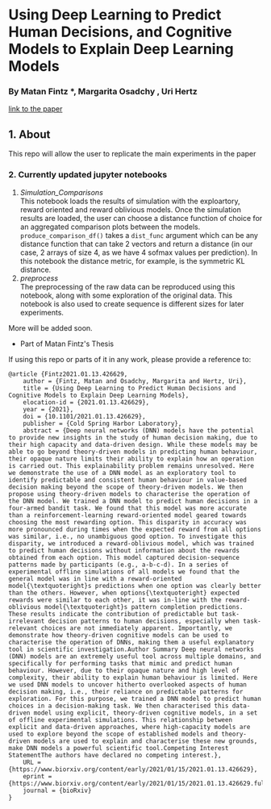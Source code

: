 # Using Deep Learning to Predict Human Decisions, and Cognitive Models to Explain Deep Learning Models
### By Matan Fintz *, Margarita Osadchy , Uri Hertz


[link to the paper](https://www.biorxiv.org/content/10.1101/2021.01.13.426629v2)
## 1. About
This repo will allow the user to replicate the main experiments in the paper

### 2. Currently updated jupyter notebooks
  1. *Simulation_Comparisons*  
This notebook loads the results of simulation with the exploartory, reward oriented and reward oblivious models. Once the simulation results are loaded, the user can choose a distance function of choice for an aggregated comparison plots between the models. 
`produce_comparison_df()` takes a `dist_func` argument which can be any distance function that can take 2 vectors and return a distance (in our case, 2 arrays of size 4, as we have 4 sofmax values per prediction). In this notebook the distance metric, for example, is the symmetric KL distance.
  2.  *preprocess*    
 The preprocessing of the raw data can be reproduced using this notebook, along with some exploration of the original data. This notebook is also used to create sequence is different sizes for later experiments.

More will be added soon.


* Part of Matan Fintz's Thesis

If using this repo or parts of it in any work, please provide a reference to:

```
@article {Fintz2021.01.13.426629,
	author = {Fintz, Matan and Osadchy, Margarita and Hertz, Uri},
	title = {Using Deep Learning to Predict Human Decisions and Cognitive Models to Explain Deep Learning Models},
	elocation-id = {2021.01.13.426629},
	year = {2021},
	doi = {10.1101/2021.01.13.426629},
	publisher = {Cold Spring Harbor Laboratory},
	abstract = {Deep neural networks (DNN) models have the potential to provide new insights in the study of human decision making, due to their high capacity and data-driven design. While these models may be able to go beyond theory-driven models in predicting human behaviour, their opaque nature limits their ability to explain how an operation is carried out. This explainability problem remains unresolved. Here we demonstrate the use of a DNN model as an exploratory tool to identify predictable and consistent human behaviour in value-based decision making beyond the scope of theory-driven models. We then propose using theory-driven models to characterise the operation of the DNN model. We trained a DNN model to predict human decisions in a four-armed bandit task. We found that this model was more accurate than a reinforcement-learning reward-oriented model geared towards choosing the most rewarding option. This disparity in accuracy was more pronounced during times when the expected reward from all options was similar, i.e., no unambiguous good option. To investigate this disparity, we introduced a reward-oblivious model, which was trained to predict human decisions without information about the rewards obtained from each option. This model captured decision-sequence patterns made by participants (e.g., a-b-c-d). In a series of experimental offline simulations of all models we found that the general model was in line with a reward-oriented model{\textquoteright}s predictions when one option was clearly better than the others. However, when options{\textquoteright} expected rewards were similar to each other, it was in-line with the reward-oblivious model{\textquoteright}s pattern completion predictions. These results indicate the contribution of predictable but task-irrelevant decision patterns to human decisions, especially when task-relevant choices are not immediately apparent. Importantly, we demonstrate how theory-driven cognitive models can be used to characterise the operation of DNNs, making them a useful explanatory tool in scientific investigation.Author Summary Deep neural networks (DNN) models are an extremely useful tool across multiple domains, and specifically for performing tasks that mimic and predict human behaviour. However, due to their opaque nature and high level of complexity, their ability to explain human behaviour is limited. Here we used DNN models to uncover hitherto overlooked aspects of human decision making, i.e., their reliance on predictable patterns for exploration. For this purpose, we trained a DNN model to predict human choices in a decision-making task. We then characterised this data-driven model using explicit, theory-driven cognitive models, in a set of offline experimental simulations. This relationship between explicit and data-driven approaches, where high-capacity models are used to explore beyond the scope of established models and theory-driven models are used to explain and characterise these new grounds, make DNN models a powerful scientific tool.Competing Interest StatementThe authors have declared no competing interest.},
	URL = {https://www.biorxiv.org/content/early/2021/01/15/2021.01.13.426629},
	eprint = {https://www.biorxiv.org/content/early/2021/01/15/2021.01.13.426629.full.pdf},
	journal = {bioRxiv}
}
```
